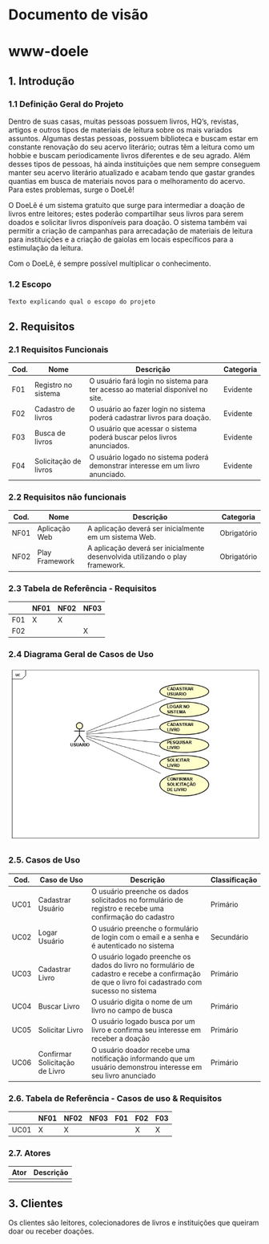 # Documento de visão
# www-doele
## 1. Introdução
### 1.1 Definição Geral do Projeto

<p>Dentro de suas casas, muitas pessoas possuem livros, HQ’s, revistas, artigos e outros tipos de materiais de leitura sobre os mais variados assuntos. Algumas destas pessoas, possuem biblioteca e buscam estar em constante renovação do seu acervo literário; outras têm a leitura como um hobbie e buscam periodicamente livros diferentes e de seu agrado. Além desses tipos de pessoas, há ainda instituições que nem sempre conseguem manter seu acervo literário atualizado e acabam tendo que gastar grandes quantias em busca de materiais novos para o melhoramento do acervo. Para estes problemas, surge o DoeLê!<br> 
<p>O DoeLê é um sistema gratuito que surge para intermediar a doação de livros entre leitores; estes poderão compartilhar seus livros para serem doados e solicitar livros disponíveis para doação. O sistema também vai permitir a criação de campanhas para arrecadação de materiais de leitura para instituições e a criação de gaiolas em locais específicos para a estimulação da leitura.<br>
<p>Com o DoeLê, é sempre possível multiplicar o conhecimento.


### 1.2 Escopo

    Texto explicando qual o escopo do projeto

## 2. Requisitos

### 2.1 Requisitos Funcionais

| Cod. | Nome | Descrição | Categoria |
| -------- | -------- | -------- | -------- |
| F01 | Registro no sistema | O usuário fará login no sistema para ter acesso ao material disponível no site. |	Evidente|
| F02 | Cadastro de livros | O usuário ao fazer login no sistema poderá cadastrar livros para doação. | Evidente|
| F03 | Busca de livros | O usuário que acessar o sistema poderá buscar pelos livros anunciados. | Evidente|
| F04 | Solicitação de livros| O usuário logado no sistema poderá demonstrar interesse em um livro anunciado. | Evidente|

### 2.2 Requisitos não funcionais

| Cod. | Nome | Descrição | Categoria |
| -------- | -------- | -------- | -------- |
| NF01 | Aplicação Web | A aplicação deverá ser inicialmente em um sistema Web. | Obrigatório|
| NF02 | Play Framework | A aplicação deverá ser inicialmente desenvolvida utilizando o play framework. | Obrigatório|

### 2.3 Tabela de Referência - Requisitos

| | NF01 | NF02 | NF03 |
| -------- | -------- | -------- | -------- |
| F01 | X | X |	|
| F02 |  | | X |

### 2.4 Diagrama Geral de Casos de Uso

![Diagrama de casos de uso](diagrama-cdu.jpeg)

### 2.5. Casos de Uso

| Cod. | Caso de Uso | Descrição | Classificação |
| -------- | -------- | -------- | -------- |
| UC01 | Cadastrar Usuário | O usuário preenche os dados solicitados no formulário de registro e recebe uma confirmação do cadastro | Primário |
| UC02 | Logar Usuário | O usuário preenche o formulário de login com o email e a senha e é autenticado no sistema | Secundário |
| UC03 | Cadastrar Livro | O usuário logado preenche os dados do livro no formulário de cadastro e recebe a confirmação de que o livro foi cadastrado com sucesso no sistema | Primário |
| UC04 | Buscar Livro | O usuário digita o nome de um livro no campo de busca | Primário |
| UC05 | Solicitar Livro | O usuário logado busca por um livro e confirma seu interesse em receber a doação | Primário |
| UC06 | Confirmar Solicitação de Livro | O usuário doador recebe uma notificação informando que um usuário demonstrou interesse em seu livro anunciado | Primário |

### 2.6. Tabela de Referência - Casos de uso & Requisitos

| | NF01 | NF02 | NF03 | F01 | F02 | F03 |
| -------- | -------- | -------- | -------- | -------- | -------- | -------- |
| UC01 | X | X | | | X | X |

### 2.7. Atores

| Ator | Descrição |
| -------- | -------- |
| | |  

## 3. Clientes

<p> Os clientes são leitores, colecionadores de livros e instituições que queiram doar ou receber doações.
